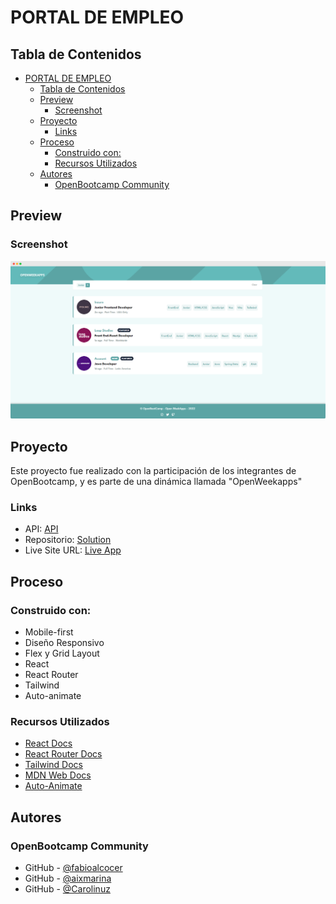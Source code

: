 # PORTAL DE EMPLEO

## Tabla de Contenidos

- [PORTAL DE EMPLEO](#portal-de-empleo)
  - [Tabla de Contenidos](#tabla-de-contenidos)
  - [Preview](#preview)
    - [Screenshot](#screenshot)
  - [Proyecto](#proyecto)
    - [Links](#links)
  - [Proceso](#proceso)
    - [Construido con:](#construido-con)
    - [Recursos Utilizados](#recursos-utilizados)
  - [Autores](#autores)
    - [OpenBootcamp Community](#openbootcamp-community)

## Preview

### Screenshot

![](./public/preview.png)

## Proyecto

Este proyecto fue realizado con la participación de los integrantes de OpenBootcamp, y es parte de una dinámica llamada "OpenWeekapps"

### Links

- API: [API](https://job-offers-portal.vercel.app/)
- Repositorio: [Solution](https://github.com/Open-Bootcamp/portal-de-empleo)
- Live Site URL: [Live App]()

## Proceso

### Construido con:

- Mobile-first
- Diseño Responsivo
- Flex y Grid Layout
- React
- React Router
- Tailwind
- Auto-animate

### Recursos Utilizados

- [React Docs](https://beta.reactjs.org/)
- [React Router Docs](https://reactrouter.com/en/v6.3.0/getting-started/overview)
- [Tailwind Docs](https://tailwindcss.com/docs/)
- [MDN Web Docs](https://developer.mozilla.org/es/docs/Web)
- [Auto-Animate](https://auto-animate.formkit.com/)

## Autores

### OpenBootcamp Community

- GitHub - [@fabioalcocer](https://github.com/fabioalcocer)
- GitHub - [@aixmarina](https://github.com/aixmarina)
- GitHub - [@Carolinuz](https://github.com/Carolinuz)
